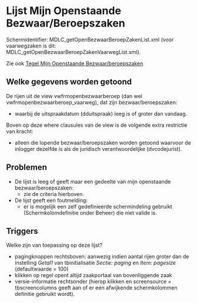 # Lijst Mijn Openstaande Bezwaar/Beroepszaken

Schermidentifier: MDLC_getOpenBezwaarBeroepZakenList.xml (voor vaarwegzaken is dit: MDLC_getOpenBezwaarBeroepZakenVaarwegList.xml).

Zie ook [Tegel Mijn Openstaande Bezwaar/beroepszaken](tegel_mijn_openstaande_bezwaar.beroepszaken.md)

## Welke gegevens worden getoond

De rijen uit de view vwfrmopenbezwaarberoep (dan wel vwfrmopenbezwaarberoep_vaarweg), dat zijn bezwaar/beroepszaken:

- waarbij de uitspraakdatum (dduitspraak) leeg is of groter dan vandaag.

Boven op deze where clausules van de view is de volgende extra restrictie van kracht:

- alleen die lopende bezwaar/beroepszaken worden getoond waarvoor de inlogger dezelfde is als de juridisch verantwoordelijke (dvcodejurist).

## Problemen

- De lijst is leeg of geeft maar een gedeelte van mijn openstaande bezwaar/beroepszaken:
  - zie de criteria hierboven.
- De lijst geeft een foutmelding:
  - er is mogelijk een zelf gedefinieerde schermindeling gebruikt (Schermkolomdefinitie onder Beheer) die niet valide is.

## Triggers

Welke zijn van toepassing op deze lijst?

- pagingknoppen rechtsboven: aanwezig indien aantal rijen groter dan de instelling _Getal1_ van tbinitialisatie _Sectie: paging_ en _Item: pagesize_ (defaultwaarde = 100)
- klikken op regel opent altijd zaakportaal van bovenliggende zaak
- versie-informatie rechtsonder (hierop klikken en screensource = tbscreencolumns geeft aan of er een afwijkende schermkolommen definitie gebruikt wordt).
